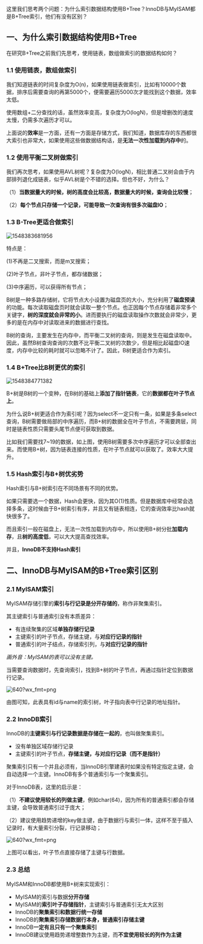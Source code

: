 这里我们思考两个问题：为什么索引数据结构使用B+Tree？InnoDB与MyISAM都是B+Tree索引，他们有没有区别？

## 一、为什么索引数据结构使用B+Tree

在研究B+Tree之前我们先思考，使用链表，数组做索引的数据结构如何？

### 1.1 使用链表，数组做索引

我们知道链表的时间复杂度为O(n)，如果使用链表做索引，比如有10000个数据，排序后需要查询的再第5000个，便需要遍历5000次才能找到这个数据，效率太低。

使用数组+二分查找的话，虽然效率变高，复杂度为O(logN)，但是增删改的速度太慢，仍需多次遍历才可以。

上面说的**效率**是一方面，还有一方面是存储方式，我们知道，数据库存的东西都很大索引也非常大，如果使用这些做数据结构话，是**无法一次性加载到内存中**的。

### 1.2 使用平衡二叉树做索引

我们再次思考，如果使用AVL树呢？复杂度为O(logN)，相比普通二叉树会由于内部排列退化成链表，似乎AVL树是个不错的选择。但也不好，为什么？

（1）**当数据量大的时候，树的高度会比较高，数据量大的时候，查询会比较慢**；

（2）**每个节点只存储一个记录，可能导致一次查询有很多次磁盘IO**；

### 1.3 B-Tree更适合做索引

![1548383681956](../image/1548383681956.png)

特点是：

(1)不再是二叉搜索，而是m叉搜索；

(2)叶子节点，非叶子节点，都存储数据；

(3)中序遍历，可以获得所有节点；

B树是一种多路存储树，它将节点大小设置为磁盘页的大小，充分利用了**磁盘预读**的功能。每次读取磁盘页时就会读取一整个节点。也正因每个节点存储着非常多个关键字，**树的深度就会非常的小**。进而要执行的磁盘读取操作次数就会非常少，更多的是在内存中对读取进来的数据进行查找。

B树的查询，主要发生在内存中，而平衡二叉树的查询，则是发生在磁盘读取中。因此，虽然B树查询查询的次数不比平衡二叉树的次数少，但是相比起磁盘IO速度，内存中比较的耗时就可以忽略不计了。因此，B树更适合作为索引。

### 1.4 B+Tree比B树更优的索引

![1548384771382](../image/1548384771382.png)

B+树是B树的一个变种，在B树的基础上**添加了指针链表**，它的**数据都在叶子节点上**。

为什么说B+树更适合作为索引呢？因为select不一定只有一条，如果是多条select查询，B树需要做局部的中序遍历，而B+树的数据全在叶子节点，不需要跨层，同时是链表性质只需要头尾节点便可获取到数据。

比如我们需要找7~19的数据，如上图，使用B树需要多次中序遍历才可以全部查出来。而使用B+树，因为链表连接的性质，在叶子节点就可以获取了。效率大大提升。

### 1.5 Hash索引与B+树优劣势

Hash索引与B+树索引在不同场景有不同的优势。

如果只需要选一个数据，Hash会更快，因为其O(1)性质。但是数据库中经常会选择多条，这时候由于B+树索引有序，并且又有链表相连，它的查询效率比hash就快很多了。

而且索引一般在磁盘上，无法一次性加载到内存中，所以使用B+树分批**加载内存**，且**树的高度低**，可以大大提高查找效率。

并且，**InnoDB不支持Hash索引**

## 二、InnoDB与MyISAM的B+Tree索引区别

### 2.1 MyISAM索引

MyISAM存储引擎的**索引与行记录是分开存储的**，称作非聚集索引。

其主键索引与普通索引没有本质差异：

- 有连续聚集的区域**单独存储行记录**
- 主键索引的叶子节点，存储主键，与**对应行记录的指针**
- 普通索引的叶子结点，存储索引列，与**对应行记录的指针**

*画外音：MyISAM的表可以没有主键。*

当需要查询数据时，先查询索引，找到B+树的叶子节点，再通过指针定位到数据行记录。

![640?wx_fmt=png](https://ss.csdn.net/p?https://mmbiz.qpic.cn/mmbiz_png/YrezxckhYOzaFEbhaCuVRlaia4wNntsw1dyQHl745gn5v8R0MyPUtW9mzMuYkobiaF0I0S8Lvca0O3ZicRXn3sGTg/640?wx_fmt=png)

由图可知，此表具有id与name的索引树，叶子指向表中行记录的地址指针。

### 2.2 InnoDB索引

InnoDB的**主键索引与行记录数据是存储在一起的**，也叫做聚集索引。

- 没有单独区域存储行记录
- 主键索引的叶子节点，**存储主键，与对应行记录（而不是指针）**

聚集索引只有一个并且必须有，当InnoDB引擎建表时如果没有特定指定主键，会自动选择一个主键。InnoDB有多个普通索引与一个聚集索引。

对于InnoDB表，这里的启示是：

（1）**不建议使用较长的列做主键**，例如char(64)，因为所有的普通索引都会存储主键，会导致普通索引过于庞大；

（2）建议使用趋势递增的key做主键，由于数据行与索引一体，这样不至于插入记录时，有大量索引分裂，行记录移动；

![640?wx_fmt=png](https://ss.csdn.net/p?https://mmbiz.qpic.cn/mmbiz_png/YrezxckhYOzaFEbhaCuVRlaia4wNntsw1NMzwVMbyWibBydL5Ev9kbWG5Ria6dcSzLSURMsicwbYfuibTUiaTaCwDqibg/640?wx_fmt=png)

上图可以看出，叶子节点直接存储了主键与行数据。

### 2.3 总结

MyISAM和InnoDB都使用B+树来实现索引：

- MyISAM的索引与数据**分开存储**
- MyISAM的**索引叶子存储指针**，主键索引与普通索引无太大区别
- InnoDB的**聚集索引和数据行统一存储**
- InnoDB的**聚集索引存储数据行本身，普通索引存储主键**
- InnoDB**一定有且只有一个聚集索引**
- InnoDB建议使用趋势递增整数作为主键，而**不宜使用较长的列作为主键**

